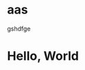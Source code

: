 # aas
gshdfge
<!DOCTYPE html>
<html>
<head>
    <title>Hello World</title>
</head>
<body>
    <h1>Hello, World</h1>
</body>
</html>
